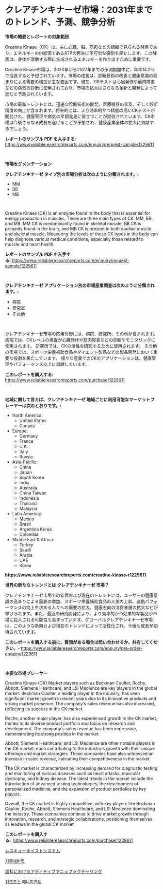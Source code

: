 <p><h1>クレアチンキナーゼ市場：2031年までのトレンド、予測、競争分析</h1></p><p><strong>市場の概要とレポートの対象範囲</strong></p>
<p><p>Creatine Kinase（CK）は、主に心臓、脳、筋肉などの組織で見られる酵素であり、エネルギーの供給源であるATPの再生に不可欠な役割を果たします。この酵素は、身体が活動する際に生成されるエネルギーを作り出すために重要です。</p><p>Creatine Kinase市場は、2020年から2027年までの予測期間中に、年率14.2％で成長すると予想されています。市場の成長は、診断技術の改善と健康意識の高まりによる需要の増加が主な要因です。現在、CKテストは心臓発作や筋肉障害などの病気の診断に使用されており、市場の拡大はさらなる革新と開発によって進むと予測されています。</p><p>市場の最新トレンドには、迅速な診断技術の開発、医療機器の普及、そして診断精度の向上が含まれます。将来的には、より効率的かつ精度の高いCKテストが開発され、健康管理や病気の早期発見に役立つことが期待されています。CK市場は今後さらなる成長を遂げることが予想され、健康産業全体の拡大に貢献するでしょう。</p></p>
<p><strong>レポートのサンプル PDF を入手する:</strong> <a href="https://www.reliableresearchreports.com/enquiry/request-sample/1229611">https://www.reliableresearchreports.com/enquiry/request-sample/1229611</a></p>
<p>&nbsp;</p>
<p><strong>市場セグメンテーション</strong></p>
<p><strong>クレアチンキナーゼ タイプ別の市場分析は次のように分類されます。:</strong></p>
<p><ul><li>MM</li><li>BB</li><li>MB</li></ul></p>
<p>&nbsp;</p>
<p><p>Creatine Kinase (CK) is an enzyme found in the body that is essential for energy production in muscles. There are three main types of CK: MM, BB, and MB. MM CK is predominantly found in skeletal muscle, BB CK is primarily found in the brain, and MB CK is present in both cardiac muscle and skeletal muscle. Measuring the levels of these CK types in the body can help diagnose various medical conditions, especially those related to muscle and heart health.</p></p>
<p><strong>レポートのサンプル PDF を入手する:</strong>&nbsp;<a href="https://www.reliableresearchreports.com/enquiry/request-sample/1229611">https://www.reliableresearchreports.com/enquiry/request-sample/1229611</a></p>
<p>&nbsp;</p>
<p><strong> クレアチンキナーゼ アプリケーション別の市場産業調査は次のように分類されます。:</strong></p>
<p><ul><li>病院</li><li>研究室</li><li>その他</li></ul></p>
<p>&nbsp;</p>
<p><p>クレアチンキナーゼ市場の応用分野には、病院、研究所、その他が含まれます。 病院では、CKレベルの検査が心臓発作や筋肉障害などの診断やモニタリングに使用されます。 研究所では、CKの活性を研究するために使用されます。 その他の市場では、スポーツ栄養補助食品やダイエット製品などの製品開発において重要な役割を果たしています。 様々な産業でのCKのアプリケーションは、健康管理やパフォーマンス向上に貢献しています。</p></p>
<p><strong>このレポートを購入する:</strong>&nbsp; <a href="https://www.reliableresearchreports.com/purchase/1229611">https://www.reliableresearchreports.com/purchase/1229611</a></p>
<p>&nbsp;</p>
<p><strong>地域に関して言えば、クレアチンキナーゼ 地域ごとに利用可能なマーケットプレーヤーは次のとおりです。:</strong></p>
<p><ul>
    <li>
        North America:
        <ul>
            <li>United States</li>
            <li>Canada</li>
        </ul>
    </li>
    <li>
        Europe:
        <ul>
            <li>Germany</li>
            <li>France</li>
            <li>U.K.</li>
            <li>Italy</li>
            <li>Russia</li>
        </ul>
    </li>
    <li>
        Asia-Pacific:
        <ul>
            <li>China</li>
            <li>Japan</li>
            <li>South Korea</li>
            <li>India</li>
            <li>Australia</li>
            <li>China Taiwan</li>
            <li>Indonesia</li>
            <li>Thailand</li>
            <li>Malaysia</li>
        </ul>
    </li>
    <li>
        Latin America:
        <ul>
            <li>Mexico</li>
            <li>Brazil</li>
            <li>Argentina Korea</li>
            <li>Colombia</li>
        </ul>
    </li>
    <li>
        Middle East & Africa:
        <ul>
            <li>Turkey</li>
            <li>Saudi</li>
            <li>Arabia</li>
            <li>UAE</li>
            <li>Korea</li>
        </ul>
    </li>
    </ul></p>
<p><strong><a href="https://www.reliableresearchreports.com/creatine-kinase-r1229611">https://www.reliableresearchreports.com/creatine-kinase-r1229611</a></strong>&nbsp;</p>
<p><strong>世界の新たなトレンドとは クレアチンキナーゼ 市場？</strong></p>
<p><p>クレアチンキナーゼ市場での新興および現在のトレンドには、ユーザーの健康意識の高まりによる需要の増加、スポーツ栄養補助食品の人気の上昇、運動パフォーマンスの向上を求める人々への需要の拡大、健康志向の消費者層の拡大などが挙げられます。また、最近の研究開発により、より効率的かつ効果的な製品が市場に投入される可能性も高まっています。グローバルクレアチンキナーゼ市場は、このような新興および現在のトレンドによって活性化され、今後も成長が期待されています。</p></p>
<p><strong>このレポートを購入する前に、質問がある場合は問い合わせるか、共有してください。</strong>- <a href="https://www.reliableresearchreports.com/enquiry/pre-order-enquiry/1229611">https://www.reliableresearchreports.com/enquiry/pre-order-enquiry/1229611</a></p>
<p>&nbsp;</p>
<p><strong>主要な市場プレーヤー</strong></p>
<p><p>Creatine Kinase (CK) Market players such as Beckman Coulter, Roche, Abbott, Siemens Healthcare, and LSI Medience are key players in the global market. Beckman Coulter, a leading player in the industry, has seen significant market growth in recent years due to its innovative products and strong market presence. The company's sales revenue has also increased, reflecting its success in the CK market. </p><p>Roche, another major player, has also experienced growth in the CK market, thanks to its diverse product portfolio and focus on research and development. The company's sales revenue has been impressive, demonstrating its strong position in the market.</p><p>Abbott, Siemens Healthcare, and LSI Medience are other notable players in the CK market, each contributing to the industry's growth with their unique offerings and market strategies. These companies have also witnessed an increase in sales revenue, indicating their competitiveness in the market.</p><p>The CK market is characterized by increasing demand for diagnostic testing and monitoring of various diseases such as heart attacks, muscular dystrophy, and kidney disease. The latest trends in the market include the introduction of advanced testing technologies, the development of personalized medicine, and the expansion of product portfolios by key players.</p><p>Overall, the CK market is highly competitive, with key players like Beckman Coulter, Roche, Abbott, Siemens Healthcare, and LSI Medience dominating the industry. These companies continue to drive market growth through innovation, research, and strategic collaborations, positioning themselves as leaders in the global CK market.</p></p>
<p><strong>このレポートを購入する:</strong>&nbsp;&nbsp;<a href="https://www.reliableresearchreports.com/purchase/1229611">https://www.reliableresearchreports.com/purchase/1229611</a></p>
<p><p><a href="https://medium.com/@twiladurgan2023/%E6%95%91%E5%8A%A9%E3%83%9B%E3%82%A4%E3%82%B9%E3%83%88%E3%82%B7%E3%82%B9%E3%83%86%E3%83%A0%E5%B8%82%E5%A0%B4-2031%E5%B9%B4%E3%81%BE%E3%81%A7%E3%81%AE%E3%83%88%E3%83%AC%E3%83%B3%E3%83%89-%E4%BA%88%E6%B8%AC-%E7%AB%B6%E4%BA%89%E5%88%86%E6%9E%90-34a3ae2e35c8">レスキューホイストシステム</a></p><p><a href="https://medium.com/@abelusikowski95672023/%ED%83%88%EB%9D%BC%EC%8A%88%EB%AF%B8%EC%95%84-%EC%8B%9C%EC%9E%A5-2031%EB%85%84%EA%B9%8C%EC%A7%80-%EC%84%B1%EA%B3%B5%EC%A0%81%EC%9D%B8-%EB%B9%84%EC%A6%88%EB%8B%88%EC%8A%A4-%EC%A0%84%EB%9E%B5%EC%9D%84-%EC%9C%84%ED%95%9C-%ED%95%B5%EC%8B%AC-%EC%9A%94%EC%86%8C-4f548d982262">지중해빈혈</a></p><p><a href="https://medium.com/@stevenhuson95/%E6%AD%AF%E7%A7%91%E3%81%AB%E3%81%8A%E3%81%91%E3%82%8B%E6%B7%BB%E5%8A%A0%E8%A3%BD%E9%80%A0%E5%B8%82%E5%A0%B4-%E3%82%BF%E3%82%A4%E3%83%97-%E3%82%A2%E3%83%97%E3%83%AA%E3%82%B1%E3%83%BC%E3%82%B7%E3%83%A7%E3%83%B3-%E5%9C%B0%E7%90%86%E3%81%AB%E3%82%88%E3%82%8B%E5%8C%85%E6%8B%AC%E7%9A%84%E8%A9%95%E4%BE%A1-bdcac9a26a0d">歯科におけるアディティブマニュファクチャリング</a></p><p><a href="https://medium.com/@marchall15/%EA%B7%BC%EB%A1%9C%EC%9E%90-%EA%B4%80%EB%A6%AC-%EC%8B%9C%EC%9E%A5-%EA%B7%9C%EB%AA%A8-%EC%8B%9C%EC%9E%A5-%EC%A0%84%EB%A7%9D-%EB%B0%8F-%EC%8B%9C%EC%9E%A5-%EC%98%88%EC%B8%A1-2024%EB%85%84%EB%B6%80%ED%84%B0-2031%EB%85%84%EA%B9%8C%EC%A7%80-84d286880346">워크포스 매니지먼트</a></p></p>